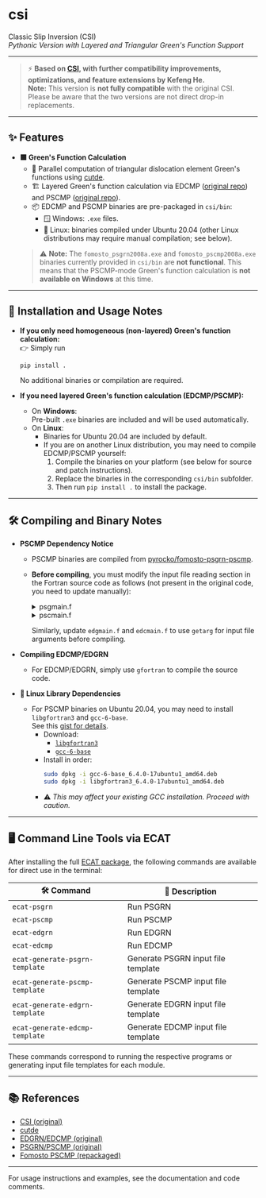 # csi

Classic Slip Inversion (CSI)  
_Pythonic Version with Layered and Triangular Green's Function Support_

---

> ⚡️ **Based on [CSI](https://github.com/jolivetr/csi), with further compatibility improvements, optimizations, and feature extensions by Kefeng He.**  
> **Note:** This version is **not fully compatible** with the original CSI. Please be aware that the two versions are not direct drop-in replacements.

---

## ✨ Features

- **🟩 Green's Function Calculation**
  - 🚀 Parallel computation of triangular dislocation element Green's functions using [cutde](https://github.com/cutde-org/cutde).
  - 🏗️ Layered Green's function calculation via EDCMP ([original repo](https://github.com/RongjiangWang/EDGRN_EDCMP_2.0)) and PSCMP ([original repo](https://github.com/RongjiangWang/PSGRN-PSCMP_2020)).
  - 📦 EDCMP and PSCMP binaries are pre-packaged in `csi/bin`:
    - 🪟 Windows: `.exe` files.
    - 🐧 Linux: binaries compiled under Ubuntu 20.04 (other Linux distributions may require manual compilation; see below).
  > ⚠️ **Note:** The `fomosto_psgrn2008a.exe` and `fomosto_pscmp2008a.exe` binaries currently provided in `csi/bin` are **not functional**. This means that the PSCMP-mode Green's function calculation is **not available on Windows** at this time.

---

## 🚦 Installation and Usage Notes

- **If you only need homogeneous (non-layered) Green's function calculation:**  
  👉 Simply run  
  ```bash
  pip install .
  ```
  No additional binaries or compilation are required.

- **If you need layered Green's function calculation (EDCMP/PSCMP):**
  - On **Windows**:  
    Pre-built `.exe` binaries are included and will be used automatically.
  - On **Linux**:  
    - Binaries for Ubuntu 20.04 are included by default.
    - If you are on another Linux distribution, you may need to compile EDCMP/PSCMP yourself:
      1. Compile the binaries on your platform (see below for source and patch instructions).
      2. Replace the binaries in the corresponding `csi/bin` subfolder.
      3. Then run `pip install .` to install the package.

---

## 🛠️ Compiling and Binary Notes

- **PSCMP Dependency Notice**
  - PSCMP binaries are compiled from [pyrocko/fomosto-psgrn-pscmp](https://github.com/pyrocko/fomosto-psgrn-pscmp).
  - **Before compiling**, you must modify the input file reading section in the Fortran source code as follows (not present in the original code, you need to update manually):

    <details>
    <summary>psgmain.f</summary>

    ```fortran
    write(*,'(a,$)') ' Please type the file name of input data: '
    c      read(*,'(a)')inputfile
    call getarg(1, inputfile)
    write(*,*) inputfile
    runtime=time()
    open(10, file=inputfile, status='old')
    ```

    </details>

    <details>
    <summary>pscmain.f</summary>

    ```fortran
    write(*,'(a,$)') ' Please type the file name of input data: '
    call getarg(1, infile)
    write(*,*) infile
    open(10, file=infile, status='old')
    ```

    </details>

    Similarly, update `edgmain.f` and `edcmain.f` to use `getarg` for input file arguments before compiling.

- **Compiling EDCMP/EDGRN**
  - For EDCMP/EDGRN, simply use `gfortran` to compile the source code.

- **🐧 Linux Library Dependencies**
  - For PSCMP binaries on Ubuntu 20.04, you may need to install `libgfortran3` and `gcc-6-base`.  
    See this [gist for details](https://gist.github.com/sakethramanujam/faf5b677b6505437dbdd82170ac55322#installing-libgfortran3-on-ubuntu-2004).
    - Download:
      - [`libgfortran3`](http://archive.ubuntu.com/ubuntu/pool/universe/g/gcc-6/libgfortran3_6.4.0-17ubuntu1_amd64.deb)
      - [`gcc-6-base`](http://archive.ubuntu.com/ubuntu/pool/universe/g/gcc-6/gcc-6-base_6.4.0-17ubuntu1_amd64.deb)
    - Install in order:
      ```bash
      sudo dpkg -i gcc-6-base_6.4.0-17ubuntu1_amd64.deb
      sudo dpkg -i libgfortran3_6.4.0-17ubuntu1_amd64.deb
      ```
    - ⚠️ _This may affect your existing GCC installation. Proceed with caution._

---

## 🖥️ Command Line Tools via ECAT

After installing the full [ECAT package](https://github.com/kefuhe/ECAT), the following commands are available for direct use in the terminal:

| 🛠️ Command                        | 📄 Description                        |
|------------------------------------|---------------------------------------|
| `ecat-psgrn`                       | Run PSGRN                             |
| `ecat-pscmp`                       | Run PSCMP                             |
| `ecat-edgrn`                       | Run EDGRN                             |
| `ecat-edcmp`                       | Run EDCMP                             |
| `ecat-generate-psgrn-template`     | Generate PSGRN input file template    |
| `ecat-generate-pscmp-template`     | Generate PSCMP input file template    |
| `ecat-generate-edgrn-template`     | Generate EDGRN input file template    |
| `ecat-generate-edcmp-template`     | Generate EDCMP input file template    |

These commands correspond to running the respective programs or generating input file templates for each module.

---

## 📚 References

- [CSI (original)](https://github.com/jolivetr/csi)
- [cutde](https://github.com/cutde-org/cutde)
- [EDGRN/EDCMP (original)](https://github.com/RongjiangWang/EDGRN_EDCMP_2.0)
- [PSGRN/PSCMP (original)](https://github.com/RongjiangWang/PSGRN-PSCMP_2020)
- [Fomosto PSCMP (repackaged)](https://github.com/pyrocko/fomosto-psgrn-pscmp)

---

For usage instructions and examples, see the documentation and code comments.